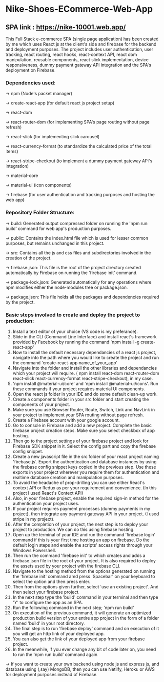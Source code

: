# Nike-Shoes-ECommerce-Web-App

## SPA link : https://nike-10001.web.app/

This Full Stack e-commerce SPA (single page application) has been created by me which uses React js at the client's side and firebase for the backend and deployment purposes.
The project includes user authentication, user tracking, react routing, react hooks, react-context API, react dom manipulation, reusable components, react slick implementation, device responsiveness, dummy payment gateway API integration and the SPA's deployment on Firebase.


### Dependencies used:

-> npm (Node's packet manager)

-> create-react-app  (for default react js project setup)

-> react-dom

-> react-router-dom  (for implementing SPA's page routing without page refresh)

-> react-slick  (for implementing slick carousel)

-> react-currency-format  (to standardize the calculated price of the total items)

-> react-stripe-checkout  (to implement a dummy payment gateway API's integration)

-> material-core

-> material-ui (icon components)

-> firebase  (for user authentication and tracking purposes and hosting the web app)


### Repository Folder Structure:

-> build: Generated output compressed folder on running the 'npm run build' command for web app's production purposes.

-> public: Contains the index.html file which is used for lesser common purposes, but remains unchanged in this project.

-> src: Contains all the js and css files and subdirectories involved in the creation of the project.

-> firebase.json: This file is the root of the project directory created automatically by Firebase on running the 'firebase init' command.

-> package-lock.json: Generated automatically for any operations where npm modifies either the node-modules tree or package.json.

-> package.json: This file holds all the packages and dependencies required by the project.


### Basic steps involved to create and deploy the project to production:
1) Install a text editor of your choice (VS code is my preferance).
2) Slide in the CLI (Command Line Interface) and install react's framework provided by Facebook by running the command 'npm install -g create-react-app'
3) Now to install the default necessary dependancies of a react js project, navigate into the path where you would like to create the project and run the command 'create-react-app name_of_your_app'
4) Navigate into the folder and install the other libraries and dependancies which your project will require. ( npm install react-dom react-router-dom react-slick react-currency-format react-stripe-checkout), in my case.
5) 'npm install @material-ui/core' and 'npm install @material-ui/icons'. Run these commands if your project requires material UI components.
6) Open the react js folder in your IDE and do some default clean-up work.
7) Create a components folder in your src folder and start creating the components of your project.
8) Make sure you use Browser Router, Route, Switch, Link and NavLink in your project to implement your SPA routing without page refresh.
9) Create a Firebase account with your google account. 
10) Go to console in Firebase and add a new project. Complete the basic firebase project creation steps. Make sure you select checkbox of app hosting.
11) Then go to the project settings of your firebase project and look for Firebase SDK snippet in it. Select the config part and copy the firebase config snippet.
12) Create a new javascript file in the src folder of your react project naming 'firebase.js'. Export the authentication and database instances by using the firebase config snippet keys copied in the previous step. Use these exports in your project wherever you require them for authentication and realtime database creation and manipulation purposes.
13) To avoid the headache of prop-drilling you can use either React's context API or Redux as per your requirement and convenience. (In this project I used React's Context API)
14) Also, in your firebase project, enable the required sign-in method for the authentication your project uses.
15) If your project requires payment processes (dummy payments in my project), then integrate any payment gateway API in your project. (I used stripe in my project).
16) After the completion of your project, the next step is to deploy your project to production. We can do this using firebase hosting.
17) Open up the terminal of your IDE and run the command 'firebase login' command if this is your first time hosting an app on firebase. Do the default login steps and enable the scripts' access rights through your Windows Powershell.
18) Then run the command 'firebase init' to which creates and adds a firebase.json file in the root of your project. It is also required to deploy the assets used by your project with the firebase CLI.
19) Navigate to the hosting method from the options generated on running the 'firebase init' command amd press 'Spacebar' on your keyboard to select the option and then press enter.
20) Then from the options given further, select 'use an existing project'. And then select your firebase project.
21) In the next step type the 'build' command in your terminal and then type 'Y' to configure the app as an SPA.
22) Run the following command in the next step;    'npm run build'
23) On execution of the previous command, it will generate an optimized production build version of your entire app project in the form of a folder named 'build' in your root directory.
24) The final step is to run 'firebase deploy' command and on execution of it you will get an http link of your deployed app.
25) You can also get the link of your deployed app from your firebase project.
26) In the meanwhile, if you ever change any bit of code later on, you need to run the 'npm run build' command again.


-> If you want to create your own backend using node js and express js, and database using (,say) MongoDB, then you can use Netlify, Heroku or AWS for deployment purposes instead of Firebase.
